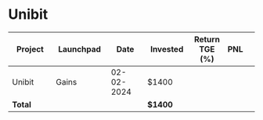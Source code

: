 # Unibit



<table data-full-width="true"><thead><tr><th width="152">Project</th><th width="138">Launchpad</th><th width="132">Date</th><th width="133">Invested</th><th>Return TGE (%)</th><th>PNL</th><th></th></tr></thead><tbody><tr><td>Unibit</td><td>Gains</td><td>02-02-2024</td><td>$1400</td><td></td><td></td><td></td></tr><tr><td><strong>Total</strong></td><td></td><td></td><td><strong>$1400</strong></td><td></td><td></td><td></td></tr></tbody></table>

